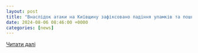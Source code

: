 ```yaml
---
layout: post
title: "Внаслідок атаки на Київщину зафіксовано падіння уламків та пошкодження від них"
date: 2024-08-06 08:46:00 +0000
categories: [news]
---
```


[Читати далі](https://kyivschina24.com/news/vnochi-rf-atakuvala-kyyivshhynu-za-dopomogoyu-raket-ta-udarnyh-droniv/)
